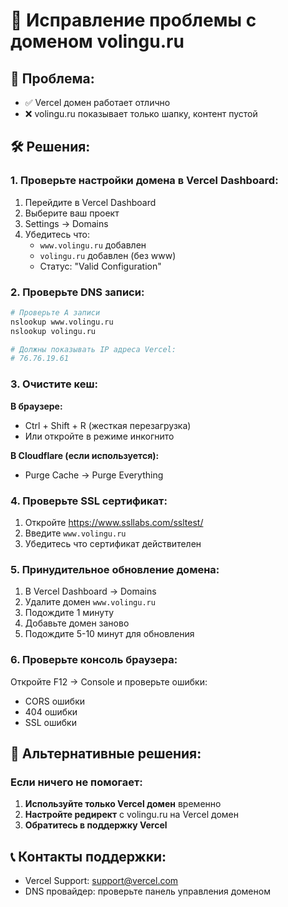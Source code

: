 # 🔧 Исправление проблемы с доменом volingu.ru

## 🚨 Проблема:
- ✅ Vercel домен работает отлично
- ❌ volingu.ru показывает только шапку, контент пустой

## 🛠️ Решения:

### 1. **Проверьте настройки домена в Vercel Dashboard:**

1. Перейдите в Vercel Dashboard
2. Выберите ваш проект
3. Settings → Domains
4. Убедитесь что:
   - `www.volingu.ru` добавлен
   - `volingu.ru` добавлен (без www)
   - Статус: "Valid Configuration"

### 2. **Проверьте DNS записи:**

```bash
# Проверьте A записи
nslookup www.volingu.ru
nslookup volingu.ru

# Должны показывать IP адреса Vercel:
# 76.76.19.61
```

### 3. **Очистите кеш:**

**В браузере:**
- Ctrl + Shift + R (жесткая перезагрузка)
- Или откройте в режиме инкогнито

**В Cloudflare (если используется):**
- Purge Cache → Purge Everything

### 4. **Проверьте SSL сертификат:**

1. Откройте https://www.ssllabs.com/ssltest/
2. Введите `www.volingu.ru`
3. Убедитесь что сертификат действителен

### 5. **Принудительное обновление домена:**

1. В Vercel Dashboard → Domains
2. Удалите домен `www.volingu.ru`
3. Подождите 1 минуту
4. Добавьте домен заново
5. Подождите 5-10 минут для обновления

### 6. **Проверьте консоль браузера:**

Откройте F12 → Console и проверьте ошибки:
- CORS ошибки
- 404 ошибки
- SSL ошибки

## 🔄 Альтернативные решения:

### Если ничего не помогает:

1. **Используйте только Vercel домен** временно
2. **Настройте редирект** с volingu.ru на Vercel домен
3. **Обратитесь в поддержку Vercel**

## 📞 Контакты поддержки:

- Vercel Support: support@vercel.com
- DNS провайдер: проверьте панель управления доменом
